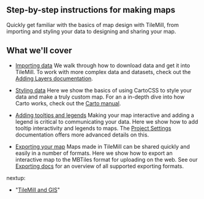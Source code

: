 ## Step-by-step instructions for making maps

Quickly get familiar with the basics of map design with TileMill, from importing and styling your data to designing and sharing your map.

## What we'll cover

- <a href='/tilemill/docs/crashcourse/point-data'>Importing data</a> We walk through how to download data and get it into TileMill. To work with more complex data and datasets, check out the <a href="/tilemill/docs/manual/adding-layers/">Adding Layers documentation</a>.

- <a href='/tilemill/docs/crashcourse/styling'>Styling data</a> Here we show the basics of using CartoCSS to style your data and make a truly custom map. For an a in-depth dive into how Carto works, check out the <a href="/tilemill/docs/manual/carto">Carto manual</a>.

- <a href='/tilemill/docs/crashcourse/tooltips'>Adding tooltips and legends</a> Making your map interactive and adding a legend is critical to communicating your data. Here we show how to add tooltip interactivity and legends to maps. The <a href="/tilemill/docs/manual/project-settings">Project Settings</a> documentation offers more advanced details on this.

- <a href='/tilemill/docs/crashcourse/exporting/'>Exporting your map</a> Maps made in TileMill can be shared quickly and easily in a number of formats. Here we show how to export an interactive map to the MBTiles format for uploading on the web. See our <a href="/tilemill/docs/manual/exporting/">Exporting docs</a> for an overview of all supported exporting formats.

nextup:
- "[TileMill and GIS](/tilemill/docs/crashcourse/tilemill-gis/)"
